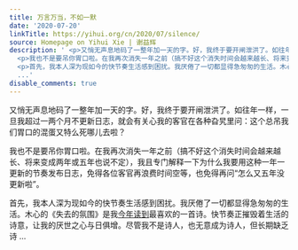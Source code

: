 ```yaml
---
title: 万言万当，不如一默
date: '2020-07-20'
linkTitle: https://yihui.org/cn/2020/07/silence/
source: Homepage on Yihui Xie | 谢益辉
description: ' <p>又悄无声息地码了一整年加一天的字。好，我终于要开闸泄洪了。如往年一样，一旦我超过一两个月不更新日志，就会有关心我的客官在各种旮旯里问：这个总吊我们胃口的混蛋又特么死哪儿去啦？</p>
  <p>我也不是要吊你胃口啦。在我再次消失一年之前（搞不好这个消失时间会越来越长、将来变成两年或五年也说不定），我且专门解释一下为什么我要用这种一年一更新的节奏发布日志，免得各位客官再浪费时间空等，也免得再问“怎么又五年没更新啦”。</p>
  <p>首先，我本人深为现如今的快节奏生活感到困扰。我厌倦了一切都显得急匆匆的生活。木心的《失去的氛围》是我<a href="/cn/2020/02/old-acquaintance/">今年读到</a>最喜欢的一首诗。快节奏正摧毁着生活的诗意，让我的厌世之心与日俱增。尽管我不是诗人，也无意成为诗人，但长期缺乏诗
  ...'
disable_comments: true
---
```

 <p>又悄无声息地码了一整年加一天的字。好，我终于要开闸泄洪了。如往年一样，一旦我超过一两个月不更新日志，就会有关心我的客官在各种旮旯里问：这个总吊我们胃口的混蛋又特么死哪儿去啦？</p> <p>我也不是要吊你胃口啦。在我再次消失一年之前（搞不好这个消失时间会越来越长、将来变成两年或五年也说不定），我且专门解释一下为什么我要用这种一年一更新的节奏发布日志，免得各位客官再浪费时间空等，也免得再问“怎么又五年没更新啦”。</p> <p>首先，我本人深为现如今的快节奏生活感到困扰。我厌倦了一切都显得急匆匆的生活。木心的《失去的氛围》是我<a href="/cn/2020/02/old-acquaintance/">今年读到</a>最喜欢的一首诗。快节奏正摧毁着生活的诗意，让我的厌世之心与日俱增。尽管我不是诗人，也无意成为诗人，但长期缺乏诗 ...